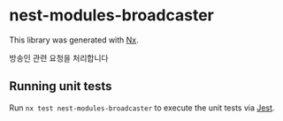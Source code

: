# nest-modules-broadcaster

This library was generated with [Nx](https://nx.dev).

방송인 관련 요청을 처리합니다


## Running unit tests

Run `nx test nest-modules-broadcaster` to execute the unit tests via [Jest](https://jestjs.io).
